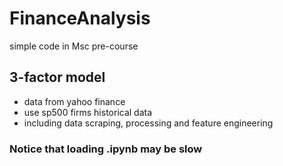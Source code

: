 # FinanceAnalysis
 simple code in Msc pre-course

## 3-factor model

- data from yahoo finance
- use sp500 firms historical data
- including data scraping, processing and feature engineering

### Notice that loading .ipynb may be slow